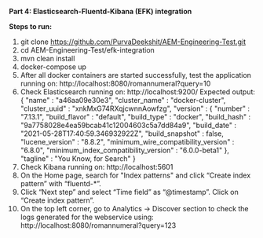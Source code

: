 **Part 4: Elasticsearch-Fluentd-Kibana (EFK) integration**

**Steps to run:**

1) git clone https://github.com/PurvaDeekshit/AEM-Engineering-Test.git
2) cd AEM-Engineering-Test/efk-integration
3) mvn clean install
4) docker-compose up
5) After all docker containers are started successfully, test the application running on: http://localhost:8080/romannumeral?query=10
6) Check Elasticsearch running on: http://localhost:9200/
Expected output:
{
"name" : "a46aa09e30e3", "cluster_name" : "docker-cluster", "cluster_uuid" : "xnkMxG74RXqjcwnnAowfzg", "version" : { "number" : "7.13.1", "build_flavor" : "default", "build_type" : "docker", "build_hash" : "9a7758028e4ea59bcab41c12004603c5a7dd84a9", "build_date" : "2021-05-28T17:40:59.346932922Z", "build_snapshot" : false, "lucene_version" : "8.8.2", "minimum_wire_compatibility_version" : "6.8.0", "minimum_index_compatibility_version" : "6.0.0-beta1" }, "tagline" : "You Know, for Search"
}
7) Check Kibana running on: http://localhost:5601
8) On the Home page, search for "Index patterns" and click “Create index pattern” with “fluentd-*”.
9) Click “Next step” and select “Time field” as “@timestamp”. Click on “Create index pattern”.
10) On the top left corner, go to Analytics -> Discover section to check the logs generated for the webservice using: http://localhost:8080/romannumeral?query=123
